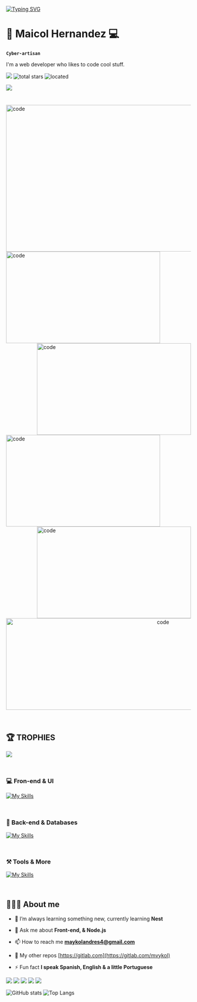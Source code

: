 [![Typing SVG](https://readme-typing-svg.demolab.com?font=Rubik+Lines&pause=1000&color=00F71E&background=000000&vCenter=true&multiline=true&random=false&width=435&lines=+%3E_++++ex+nihilo+nihil+fit)](https://git.io/typing-svg)

# 🌆  Maicol Hernandez 💻

**` Cyber-artisan `**

I'm a web developer who likes to code cool stuff.

   <p align="left">
      <img src="https://custom-icon-badges.demolab.com/badge/-maykolandres4@gmail.com-red?style=for-the-badge&logo=mention&logoColor=white"/> 
      <img alt="total stars" title="Total stars on GitHub" src="https://custom-icon-badges.demolab.com/github/stars/mvykool?color=%23E1AD0E&logo=star&logoColor=white&style=for-the-badge&labelColor=C79600""/>
     <img alt="located" title="located" src="https://custom-icon-badges.demolab.com/badge/Medellin-Col-blue?style=for-the-badge&logo=location&logoColor=white&labelColor=blue"/>
</p>

<img align="center" src="https://spotify-github-profile.vercel.app/api/view?uid=td03971l1rpnxr4fz4605tdmy&cover_image=true&theme=default&show_offline=false&background_color=121212&interchange=false&bar_color=3a9037"/>

# 
<div>
<img src="https://github.com/mvykool/mvykool/assets/87054757/09f6fff6-ec9d-416c-8d05-e4e6f1052bad" alt="code" style="width: 840px; height: 400px; object-fit: cover;" />
<img align="left" alt="code" width="420" height="250" src="https://media.tenor.com/ZvOCunW56s4AAAAd/rain-pixel.gif" />
<img align="right" alt="code" width="420" height="250" src="https://i.pinimg.com/originals/bc/6c/17/bc6c171eee288a2f1e124c749303b24e.gif" />
</div>
<img align="left" alt="code" width="420" height="250" src="https://wallpaperaccess.com/full/5927911.gif" />
<img align="right" alt="code" width="420" height="250" src="https://media.tenor.com/3bTxZ4HdrysAAAAC/pixels-neon.gif" />
</br>
<p align="center"><img  alt="code" width="840" height="250" src="https://steamuserimages-a.akamaihd.net/ugc/2438013375536940927/D370DBF7BFC83ED36F783F08A598FFF3E71A1D61/?imw=5000&imh=5000&ima=fit&impolicy=Letterbox&imcolor=%23000000&letterbox=false" /></p>


$~~~~~~~~~~~$


## 🏆 TROPHIES

<!--🏆TROPHY / 🌐WEBSITE: https://github.com/ryo-ma/github-profile-trophy -->
<a href="https://github-trophies.vercel.app/?username=mvykool" target="_blank">
  <img src="https://github-trophies.vercel.app/?username=mvykool&theme=radical&margin-w=4&margin-h=4">
</a>

$~~~~~~~~~~~$

<h3>💻  Fron-end & UI</h3>

[![My Skills](https://skillicons.dev/icons?i=html,css,js,ts,react,angular,redux,tailwind,sass,bootstrap,nextjs,vite,astro)](https://skillicons.dev)

$~~~~~~~~~~~$

<h3>🤖 Back-end & Databases</h3>

[![My Skills](https://skillicons.dev/icons?i=nodejs,express,nestjs,firebase,mongodb,mysql)](https://skillicons.dev)

$~~~~~~~~~~~$

<h3>⚒️ Tools & More</h3>

[![My Skills](https://skillicons.dev/icons?i=vscode,neovim,git,github,gitlab,linux,postman,bash,jest,figma)](https://skillicons.dev)

$~~~~~~~~~~~$
## 👨🏻‍💻 About me

- 🌱 I’m always learning something new, currently learning **Nest**

- 💬 Ask me about **Front-end, & Node.js**

- 📫 How to reach me **maykolandres4@gmail.com**

- 🦊 My other repos [https://gitlab.com](https://gitlab.com/mvykol)

- ⚡ Fun fact **I speak Spanish, English & a little Portuguese**

![](http://github-profile-summary-cards.vercel.app/api/cards/profile-details?username=mvykool&theme=radical)
![](http://github-profile-summary-cards.vercel.app/api/cards/repos-per-language?username=mvykool&theme=radical)
![](http://github-profile-summary-cards.vercel.app/api/cards/most-commit-language?username=mvykool&theme=radical)
![](http://github-profile-summary-cards.vercel.app/api/cards/stats?username=mvykool&theme=radical)
![](http://github-profile-summary-cards.vercel.app/api/cards/productive-time?username=mvykool&theme=radical&utcOffset=8)

![ GitHub stats](https://github-readme-stats.vercel.app/api?username=mvykool&show_icons=true&theme=radical)
![Top Langs](https://github-readme-stats.vercel.app/api/top-langs/?username=mvykool&layout=compact&theme=radical)
